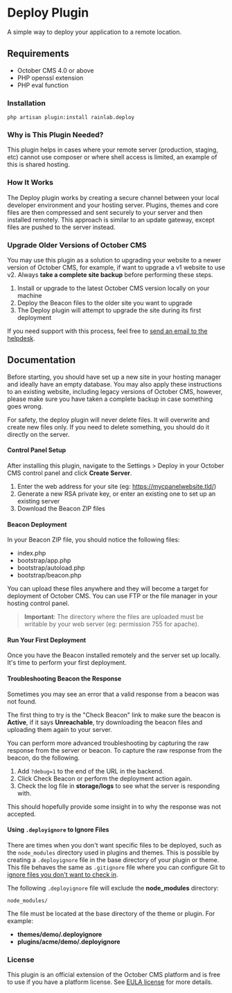 # Deploy Plugin

A simple way to deploy your application to a remote location.

## Requirements

- October CMS 4.0 or above
- PHP openssl extension
- PHP eval function

### Installation

```
php artisan plugin:install rainlab.deploy
```

### Why is This Plugin Needed?

This plugin helps in cases where your remote server (production, staging, etc) cannot use composer or where shell access is limited, an example of this is shared hosting.

### How It Works

The Deploy plugin works by creating a secure channel between your local developer environment and your hosting server. Plugins, themes and core files are then compressed and sent securely to your server and then installed remotely. This approach is similar to an update gateway, except files are pushed to the server instead.

### Upgrade Older Versions of October CMS

You may use this plugin as a solution to upgrading your website to a newer version of October CMS, for example, if want to upgrade a v1 website to use v2. Always **take a complete site backup** before performing these steps.

1. Install or upgrade to the latest October CMS version locally on your machine
2. Deploy the Beacon files to the older site you want to upgrade
3. The Deploy plugin will attempt to upgrade the site during its first deployment

If you need support with this process, feel free to [send an email to the helpdesk](https://octobercms.com/contact).

## Documentation

Before starting, you should have set up a new site in your hosting manager and ideally have an empty database. You may also apply these instructions to an existing website, including legacy versions of October CMS, however, please make sure you have taken a complete backup in case something goes wrong.

For safety, the deploy plugin will never delete files. It will overwrite and create new files only. If you need to delete something, you should do it directly on the server.

#### Control Panel Setup

After installing this plugin, navigate to the Settings > Deploy in your October CMS control panel and click **Create Server**.

1. Enter the web address for your site (eg: https://mycpanelwebsite.tld/)
2. Generate a new RSA private key, or enter an existing one to set up an existing server
3. Download the Beacon ZIP files

#### Beacon Deployment

In your Beacon ZIP file, you should notice the following files:

- index.php
- bootstrap/app.php
- bootstrap/autoload.php
- bootstrap/beacon.php

You can upload these files anywhere and they will become a target for deployment of October CMS. You can use FTP or the file manager in your hosting control panel.

> **Important**: The directory where the files are uploaded must be writable by your web server (eg: permission 755 for apache).

#### Run Your First Deployment

Once you have the Beacon installed remotely and the server set up locally. It's time to perform your first deployment.

#### Troubleshooting Beacon the Response

Sometimes you may see an error that a valid response from a beacon was not found.

The first thing to try is the "Check Beacon" link to make sure the beacon is **Active**, if it says **Unreachable**, try downloading the beacon files and uploading them again to your server.

You can perform more advanced troubleshooting by capturing the raw response from the server or beacon. To capture the raw response from the beacon, do the following.

1. Add `?debug=1` to the end of the URL in the backend.
1. Click Check Beacon or perform the deployment action again.
1. Check the log file in **storage/logs** to see what the server is responding with.

This should hopefully provide some insight in to why the response was not accepted.

#### Using `.deployignore` to Ignore Files

There are times when you don't want specific files to be deployed, such as the `node_modules` directory used in plugins and themes. This is possible by creating a `.deployignore` file in the base directory of your plugin or theme. This file behaves the same as `.gitignore` file where you can configure Git to [ignore files you don't want to check in](https://docs.github.com/en/get-started/getting-started-with-git/ignoring-files).

The following `.deployignore` file will exclude the **node_modules** directory:

    node_modules/

The file must be located at the base directory of the theme or plugin. For example:

- **themes/demo/.deployignore**
- **plugins/acme/demo/.deployignore**

### License

This plugin is an official extension of the October CMS platform and is free to use if you have a platform license. See [EULA license](LICENSE.md) for more details.
